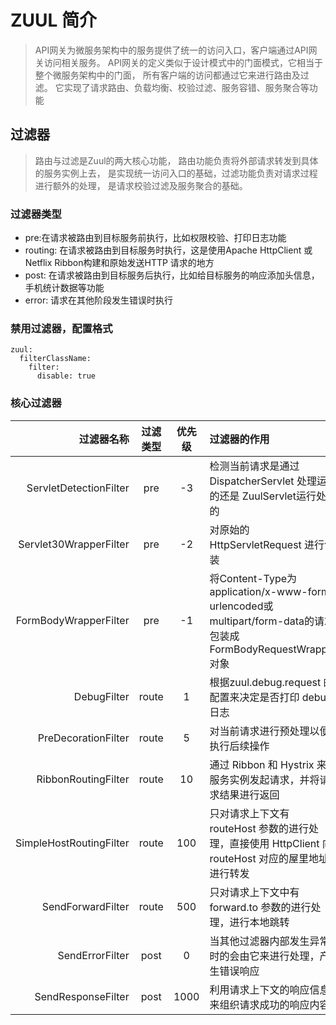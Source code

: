 # ZUUL 简介
> API网关为微服务架构中的服务提供了统一的访问入口，客户端通过API网关访问相关服务。
>API网关的定义类似于设计模式中的门面模式，它相当于整个微服务架构中的门面，
>所有客户端的访问都通过它来进行路由及过滤。
>它实现了请求路由、负载均衡、校验过滤、服务容错、服务聚合等功能

## 过滤器
> 路由与过滤是Zuul的两大核心功能，
>路由功能负责将外部请求转发到具体的服务实例上去，
>是实现统一访问入口的基础，过滤功能负责对请求过程进行额外的处理，
>是请求校验过滤及服务聚合的基础。

### 过滤器类型
- pre:在请求被路由到目标服务前执行，比如权限校验、打印日志功能
- routing: 在请求被路由到目标服务时执行，这是使用Apache HttpClient 或 Netflix Ribbon构建和原始发送HTTP 请求的地方
- post: 在请求被路由到目标服务后执行，比如给目标服务的响应添加头信息，手机统计数据等功能
- error: 请求在其他阶段发生错误时执行

### 禁用过滤器，配置格式
```properties
zuul:
  filterClassName:
    filter:
      disable: true 
```

### 核心过滤器
过滤器名称 | 过滤类型 | 优先级 | 过滤器的作用
----:|:----:|:----:|:----
ServletDetectionFilter | pre | -3 | 检测当前请求是通过 DispatcherServlet 处理运行的还是 ZuulServlet运行处理的
Servlet30WrapperFilter | pre | -2 | 对原始的 HttpServletRequest 进行包装
FormBodyWrapperFilter | pre | -1 | 	将Content-Type为application/x-www-form-urlencoded或multipart/form-data的请求包装成FormBodyRequestWrapper对象
DebugFilter | route | 1 | 根据zuul.debug.request 的配置来决定是否打印 debug 日志
PreDecorationFilter | route | 5 | 对当前请求进行预处理以便执行后续操作
RibbonRoutingFilter | route | 10 | 通过 Ribbon 和 Hystrix 来向服务实例发起请求，并将请求结果进行返回
SimpleHostRoutingFilter | route | 100 | 只对请求上下文有 routeHost 参数的进行处理，直接使用 HttpClient 向 routeHost 对应的屋里地址进行转发
SendForwardFilter | route | 500 | 只对请求上下文中有 forward.to 参数的进行处理，进行本地跳转
SendErrorFilter | post | 0 | 当其他过滤器内部发生异常时的会由它来进行处理，产生错误响应
SendResponseFilter | post | 1000 | 利用请求上下文的响应信息来组织请求成功的响应内容


